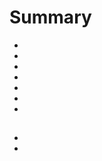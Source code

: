 # Summary

- [](/documentations/en_US/howto/jeedom.mise_a_jour_manuel)
- [](/documentations/en_US/howto/passer_en_beta)
- [](/documentations/en_US/howto/raspberrypi3)
- [](/documentations/en_US/howto/recovery_mode_jeedom_smart)
- [](/documentations/en_US/howto/reset.password)
- [](/documentations/en_US/howto/sauvegarde.comment_faire)
- [](/documentations/en_US/howto/sauvegarde.comment_recuperer)

## 

- [](/documentations/en_US/howto/mini.clef_wifi)
- [](/documentations/en_US/howto/mini.demarrage)

